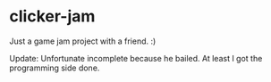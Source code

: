 # clicker-jam
 Just a game jam project with a friend. :)
 
Update: 
Unfortunate incomplete because he bailed. At least I got the programming side done.
